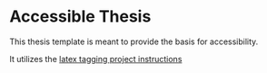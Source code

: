 # Accessible Thesis

This thesis template is meant to provide the basis for accessibility.

It utilizes the [latex tagging project instructions](https://latex3.github.io/tagging-project/documentation/prototype-usage-instructions.html)

